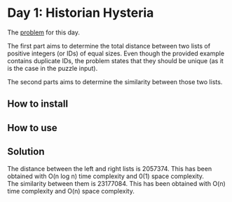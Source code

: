 # Day 1: Historian Hysteria

The [problem](https://adventofcode.com/2024/day/1) for this day.

The first part aims to determine the total distance between two lists of positive integers (or IDs) of equal sizes. Even though the provided example contains duplicate IDs, the problem states that they should be unique (as it is the case in the puzzle input).

The second parts aims to determine the similarity between those two lists.

## How to install

## How to use

## Solution

The distance between the left and right lists is 2057374. This has been obtained with O(n log n) time complexity and 0(1) space complexity.  
The similarity between them is 23177084. This has been obtained with O(n) time complexity and O(n) space complexity.
